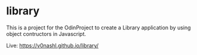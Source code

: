 # library

This is a project for the OdinProject to create a Library application by using object contructors in Javascript.

Live: https://v0nashl.github.io/library/
